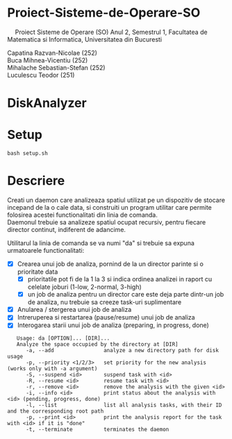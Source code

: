 # Proiect-Sisteme-de-Operare-SO
&emsp; Proiect Sisteme de Operare (SO) Anul 2, Semestrul 1, Facultatea de Matematica si Informatica, Universitatea din Bucuresti <br/>

Capatina Razvan-Nicolae ($252$) <br/> 
Buca Mihnea-Vicentiu ($252$) <br/>
Mihalache Sebastian-Stefan ($252$) <br/>
Luculescu Teodor ($251$) <br/>

# DiskAnalyzer

# Setup

```
bash setup.sh
```

# Descriere

Creati un daemon care analizeaza spatiul utilizat pe un dispozitiv de stocare incepand de la o cale data, si construiti un program utilitar care permite folosirea acestei functionalitati din linia de comanda. <br>
Daemonul trebuie sa analizeze spatiul ocupat recursiv, pentru fiecare director continut, indiferent de adancime.

Utilitarul la linia de comanda se va numi "da" si trebuie sa expuna urmatoarele functionalitati: 
- [x] Crearea unui job de analiza, pornind de la un director parinte si o prioritate data
    - [x] prioritatile pot fi de la $1$ la $3$ si indica ordinea analizei in raport cu celelate joburi ($1$-low, $2$-normal, $3$-high)
    - [x] un job de analiza pentru un director care este deja parte dintr-un job de analiza, nu trebuie sa creeze task-uri suplimentare
- [x] Anularea / stergerea unui job de analiza
- [x] Intreruperea si restartarea (pause/resume) unui job de analiza
- [x] Interogarea starii unui job de analiza (preparing, in progress, done)

```
   Usage: da [OPTION]... [DIR]...
   Analyze the space occupied by the directory at [DIR]
      -a, --add                analyze a new directory path for disk usage
      -p, --priority <1/2/3>   set priority for the new analysis (works only with -a argument)
      -S, --suspend <id>       suspend task with <id>
      -R, --resume <id>        resume task with <id>
      -r, --remove <id>        remove the analysis with the given <id>
      -i, --info <id>          print status about the analysis with <id> (pending, progress, done)
      -l, --list               list all analysis tasks, with their ID and the corresponding root path
      -p, --print <id>         print the analysis report for the task with <id> if it is "done"
      -t, --terminate          terminates the daemon
```
